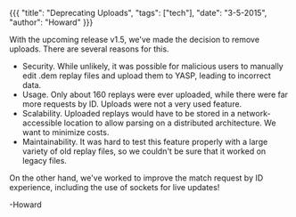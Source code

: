 {{{
  "title": "Deprecating Uploads",
  "tags": ["tech"],
  "date": "3-5-2015",
  "author": "Howard"
}}}

With the upcoming release v1.5, we've made the decision to remove uploads.  There are several reasons for this.

<!--more-->

* Security.  While unlikely, it was possible for malicious users to manually edit .dem replay files and upload them to YASP, leading to incorrect data.
* Usage.  Only about 160 replays were ever uploaded, while there were far more requests by ID.  Uploads were not a very used feature.
* Scalability.  Uploaded replays would have to be stored in a network-accessible location to allow parsing on a distributed architecture.  We want to minimize costs.
* Maintainability.  It was hard to test this feature properly with a large variety of old replay files, so we couldn't be sure that it worked on legacy files.

On the other hand, we've worked to improve the match request by ID experience, including the use of sockets for live updates!

<script src="https://gist.github.com/howardchung/52410d3c534b36ffc128.js"></script>

-Howard
